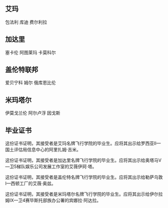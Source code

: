 艾玛
---
包法利 库迪 费尔利拉

加达里
---
塞卡伦 阿图莱玛 卡莫科尔

盖伦特联邦
---
爱贝宁科  姆尔 俄库恩比伦

米玛塔尔
---
伊莫戈兰伦 阿尔卢浮 因戈斯


毕业证书
---
这份证书证明，其接受者是艾玛名牌飞行学院的毕业生。应将其出示给罗西亚II—国土评估局信息中心的阿里扎姆·吉米。

这份证书证明，其接受者是加达里名牌飞行学院的毕业生。应将其出示给奥塔马V—卫5梯队娱乐公司发展工作室的艾薇伊珂·塔。

这份证书证明，其接受者是盖伦特名牌飞行学院的毕业生。应将其出示给勒萨乌敦I—西顿工厂的艾薇·奥兹。

这份证书证明，其接受者是米玛塔尔名牌飞行学院的毕业生。应将其出示给伊尔拉姆IX—卫4赛毕斯托部族办公署的宾娜拉·阿达拉。
